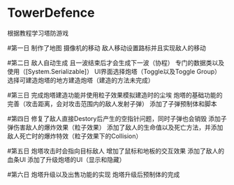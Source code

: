 # TowerDefence
根据教程学习塔防游戏

#第一日
制作了地图
摄像机的移动
敌人移动设置路标并且实现敌人的移动

#第二日
敌人自动生成  且一波结束后才会生成下一波（协程）
专门的数据类以及使用（[System.Serializable]）
UI界面选择炮塔（Toggle以及Toggle Group）
选择可建造炮塔的地方建造炮塔（建造的方法未完成）

#第三日
完成炮塔建造功能并使用粒子效果模拟建造时的尘埃
炮塔的基础功能的完善（攻击距离，会对攻击范围内的敌人发射子弹）
添加了子弹预制体和脚本

#第四日
修复了敌人直接Destory后产生的空指针问题，同时子弹也会销毁
添加子弹伤害敌人的爆炸效果（粒子效果）
添加了敌人的生命值以及死亡方法，并添加敌人死亡时的爆炸特效（粒子效果下的Collision）

#第五日
炮塔攻击时会指向目标敌人
增加了鼠标和地板的交互效果
添加了敌人的血条UI
添加了升级炮塔的UI（显示和隐藏）

#第六日
炮塔升级以及出售功能的实现
炮塔升级后预制体的完成